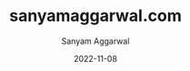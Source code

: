 ---
date: '2022-11-08'
title: sanyamaggarwal.com
tags: [hugo, javascript, css, html]
author: Sanyam Aggarwal
link: https://github.com/i-sanyam/sanyamaggarwal.com
post_type: github
description: Personal Homepage created with Hugo hosted on Github Pages
tile: true
hidden: true
---